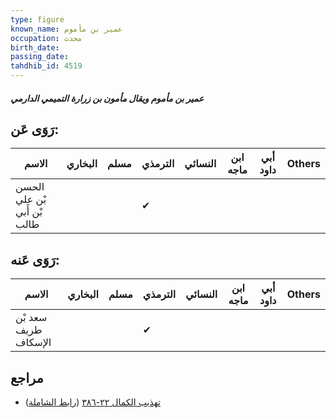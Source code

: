 ```yaml
---
type: figure
known_name: عمير بن مأموم
occupation: محدث
birth_date:
passing_date:
tahdhib_id: 4519
---
```

##### عمير بن مأموم ويقال مأمون بن زرارة التميمي الدارمي

## رَوَى عَن:
| الاسم                       | البخاري | مسلم | الترمذي | النسائي | ابن ماجه | أبي داود | Others |
| --------------------------- | ------- | ---- | ------- | ------- | -------- | -------- | ------ |
| الحسن بْن علي بْن أَبي طالب |         |      | ✔       |         |          |          |        |
## رَوَى عَنه:
| الاسم                | البخاري | مسلم | الترمذي | النسائي | ابن ماجه | أبي داود | Others |
| -------------------- | ------- | ---- | ------- | ------- | -------- | -------- | ------ |
| سعد بْن طريف الإسكاف |         |      | ✔       |         |          |          |        |
## مراجع
- [تهذيب الكمال ٢٢-٣٨٦](obsidian://open?vault=Tahdhib-al-Kamal&file=Figures/٤٥١٩-عمير%20بن%20مأموم%20ويقال%20مأمون%20بن%20زرارة%20التميمي%20الدارمي) ([رابط الشاملة](https://shamela.ws/book/3722/11639))